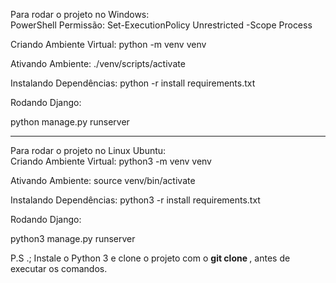 Para rodar o projeto no Windows:
<br>
PowerShell Permissão: Set-ExecutionPolicy Unrestricted -Scope Process

Criando Ambiente Virtual: python -m venv venv

Ativando Ambiente: ./venv/scripts/activate

Instalando Dependências: python -r install requirements.txt

Rodando Django:

python manage.py runserver

-----------------------------

Para rodar o projeto no Linux Ubuntu:
<br>
Criando Ambiente Virtual: python3 -m venv venv

Ativando Ambiente: source venv/bin/activate

Instalando Dependências: python3 -r install requirements.txt

Rodando Django:

python3 manage.py runserver

P.S .; Instale o Python 3 e clone o projeto com o <strong> git clone </strong>, antes de executar os comandos.
